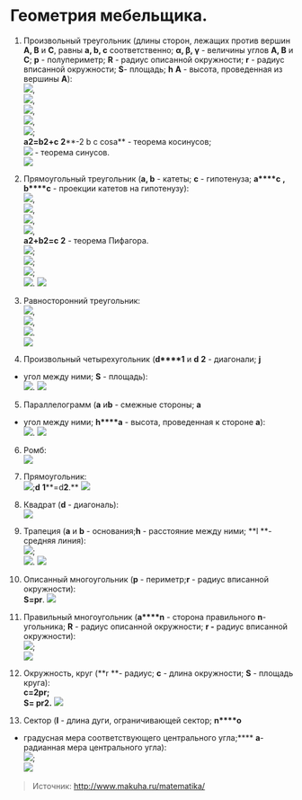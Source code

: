 # Геометрия мебельщика.

1. Произвольный треугольник (длины сторон, лежащих против вершин **A, B** и **C**, равны **a, b, c** соответственно;
**α, β, γ** - величины углов **A, B** и **C**; **p** - полупериметр; **R** - радиус описанной окружности; **r** - радиус вписанной окружности; **S**- площадь; **h** **A** - высота, проведенная из вершины **A**):  
![](/images/Houseworks/Master/Woodmaster/formuls/img00007.gif),  
![](/images/Houseworks/Master/Woodmaster/formuls/img00008.gif),  
![](/images/Houseworks/Master/Woodmaster/formuls/img00009.gif),  
![](/images/Houseworks/Master/Woodmaster/formuls/img00010.gif),  
![](/images/Houseworks/Master/Woodmaster/formuls/img00011.gif);  
**a****2****=b****2****+c**
**2****-2 b c cosa** - теорема косинусов;   
![](/images/Houseworks/Master/Woodmaster/formuls/img00012.gif) - теорема синусов.  
![](/images/Houseworks/Master/Woodmaster/formuls/10000000.gif)

2. Прямоугольный треугольник (**a, b** - катеты; **c** - гипотенуза; **a****c**
**, b****c** - проекции катетов на гипотенузу):  
![](/images/Houseworks/Master/Woodmaster/formuls/img00013.gif),  
![](/images/Houseworks/Master/Woodmaster/formuls/img00014.gif),  
![](/images/Houseworks/Master/Woodmaster/formuls/img00015.gif),  
![](/images/Houseworks/Master/Woodmaster/formuls/img00016.gif),  
**a****2****+b****2****=c**
**2** - теорема Пифагора.  
![](/images/Houseworks/Master/Woodmaster/formuls/img00017.gif);  
![](/images/Houseworks/Master/Woodmaster/formuls/img00018.gif);  
![](/images/Houseworks/Master/Woodmaster/formuls/img00019.gif);  
![](/images/Houseworks/Master/Woodmaster/formuls/img00020.gif).
![](/images/Houseworks/Master/Woodmaster/formuls/20000000.gif)

3. Равносторонний треугольник:   
![](/images/Houseworks/Master/Woodmaster/formuls/img00021.gif),  
![](/images/Houseworks/Master/Woodmaster/formuls/img00022.gif),  
![](/images/Houseworks/Master/Woodmaster/formuls/img00023.gif).  
![](/images/Houseworks/Master/Woodmaster/formuls/30000000.gif)

4. Произвольный четырехугольник (**d****1** и **d**
**2** - диагонали; 
**j**
- угол между ними; **S** - площадь):   
![](/images/Houseworks/Master/Woodmaster/formuls/img00024.gif).
![](/images/Houseworks/Master/Woodmaster/formuls/40000000.gif)

5. Параллелограмм (**a** и**b** - смежные стороны; 
**a**
- угол между ними; **h****a** - высота, проведенная к стороне **a**):  
![](/images/Houseworks/Master/Woodmaster/formuls/img00025.gif).
![](/images/Houseworks/Master/Woodmaster/formuls/50000000.gif)

6. Ромб:   
![](/images/Houseworks/Master/Woodmaster/formuls/60000000.gif)

7. Прямоугольник:  
![](/images/Houseworks/Master/Woodmaster/formuls/img00027.gif);**d**
**1****=d****2****.**
![](/images/Houseworks/Master/Woodmaster/formuls/70000000.gif)

8. Квадрат (**d** - диагональ):   
![](/images/Houseworks/Master/Woodmaster/formuls/80000000.gif)

9. Трапеция (**a** и **b** - основания;**h** - расстояние между ними; **l **- средняя линия):  
![](/images/Houseworks/Master/Woodmaster/formuls/img00029.gif);  
![](/images/Houseworks/Master/Woodmaster/formuls/img00030.gif).
![](/images/Houseworks/Master/Woodmaster/formuls/90000000.gif)

10. Описанный многоугольник (**p** - периметр;**r** - радиус вписанной окружности):  
**S=pr**. ![](/images/Houseworks/Master/Woodmaster/formuls/10000001.gif)

11. Правильный многоугольник (**a****n** - сторона правильного **n**-угольника;
**R** - радиус описанной окружности; **r -** радиус вписанной окружности):  
![](/images/Houseworks/Master/Woodmaster/formuls/img00031.gif);   
![](/images/Houseworks/Master/Woodmaster/formuls/11000000.gif)

12. Окружность, круг (**r **- радиус; **c** - длина окружности; **S** - площадь круга):  
**c=2pr;   
S= pr****2****.**
![](/images/Houseworks/Master/Woodmaster/formuls/12000000.gif)

13. Сектор (**l** - длина дуги, ограничивающей сектор; **n****o**
- градусная мера соответствующего центрального угла;****
**a**-радианная мера центрального угла):   
![](/images/Houseworks/Master/Woodmaster/formuls/img00033.gif);  
![](/images/Houseworks/Master/Woodmaster/formuls/13000000.gif)

> Источник: http://www.makuha.ru/matematika/

[0]: http://www.makuha.ru/index.html
[1]: http://www.makuha.ru/masterskaya/
[2]: http://www.makuha.ru/tehno/index.htm
[3]: http://www.makuha.ru/instrument/katalog.htm
[4]: http://www.makuha.ru/design/index.html
[5]: http://www.makuha.ru/mod/mod.htm
[6]: http://www.makuha.ru/3dmax/max.htm
[7]: http://mebeldesign.ifolder.ru/
[8]: http://www.makuha.ru/school/s01.htm
